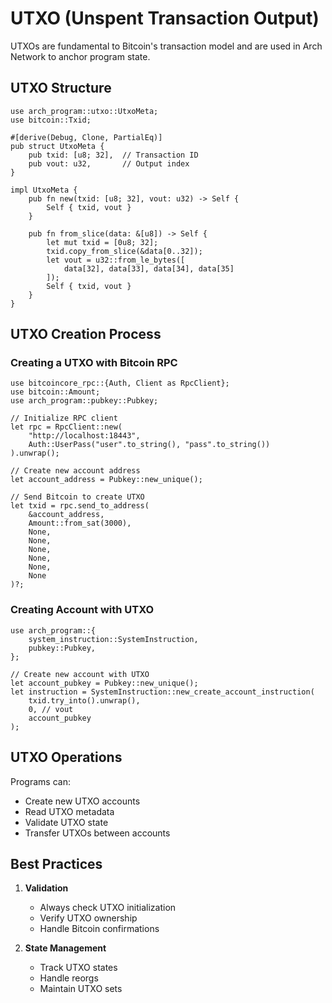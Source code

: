 # UTXO (Unspent Transaction Output)

UTXOs are fundamental to Bitcoin's transaction model and are used in Arch Network to anchor program state.

## UTXO Structure

```rust,ignore
use arch_program::utxo::UtxoMeta;
use bitcoin::Txid;

#[derive(Debug, Clone, PartialEq)]
pub struct UtxoMeta {
    pub txid: [u8; 32],  // Transaction ID
    pub vout: u32,       // Output index
}

impl UtxoMeta {
    pub fn new(txid: [u8; 32], vout: u32) -> Self {
        Self { txid, vout }
    }

    pub fn from_slice(data: &[u8]) -> Self {
        let mut txid = [0u8; 32];
        txid.copy_from_slice(&data[0..32]);
        let vout = u32::from_le_bytes([
            data[32], data[33], data[34], data[35]
        ]);
        Self { txid, vout }
    }
}
```

## UTXO Creation Process

### Creating a UTXO with Bitcoin RPC
```rust,ignore
use bitcoincore_rpc::{Auth, Client as RpcClient};
use bitcoin::Amount;
use arch_program::pubkey::Pubkey;

// Initialize RPC client
let rpc = RpcClient::new(
    "http://localhost:18443",
    Auth::UserPass("user".to_string(), "pass".to_string())
).unwrap();

// Create new account address
let account_address = Pubkey::new_unique();

// Send Bitcoin to create UTXO
let txid = rpc.send_to_address(
    &account_address,
    Amount::from_sat(3000),
    None,
    None,
    None,
    None,
    None,
    None
)?;
```

### Creating Account with UTXO
```rust,ignore
use arch_program::{
    system_instruction::SystemInstruction,
    pubkey::Pubkey,
};

// Create new account with UTXO
let account_pubkey = Pubkey::new_unique();
let instruction = SystemInstruction::new_create_account_instruction(
    txid.try_into().unwrap(),
    0, // vout
    account_pubkey
);
```

## UTXO Operations

Programs can:
- Create new UTXO accounts
- Read UTXO metadata
- Validate UTXO state
- Transfer UTXOs between accounts

## Best Practices

1. **Validation**
   - Always check UTXO initialization
   - Verify UTXO ownership
   - Handle Bitcoin confirmations

2. **State Management**
   - Track UTXO states
   - Handle reorgs
   - Maintain UTXO sets

<!-- Internal -->
[Account]: account.md
[Program]: program.md
[System Program]: ../system-program/system-program.md
